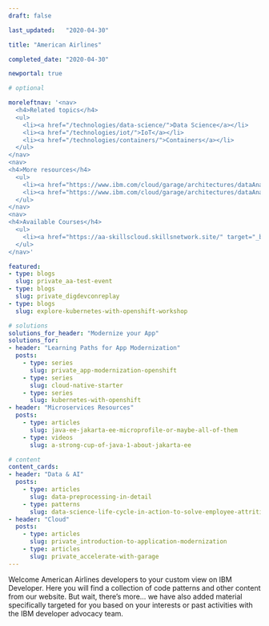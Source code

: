 ```yaml
---
draft: false

last_updated:	"2020-04-30"

title: "American Airlines"

completed_date: "2020-04-30"

newportal: true

# optional

moreleftnav: '<nav> 
  <h4>Related topics</h4>
  <ul>
    <li><a href="/technologies/data-science/">Data Science</a></li>
    <li><a href="/technologies/iot/">IoT</a></li>
    <li><a href="/technologies/containers/">Containers</a></li>
  </ul> 
</nav>
<nav> 
<h4>More resources</h4>
  <ul> 
    <li><a href="https://www.ibm.com/cloud/garage/architectures/dataAnalyticsArchitecture" target="_blank">Data and analytics architecture</a></li> 
    <li><a href="https://www.ibm.com/cloud/garage/architectures/dataAnalyticsArchitecture/alldataanalyticssolutions" target="_blank">Data and analytics solutions</a></li>    
  </ul> 
</nav>
<nav> 
<h4>Available Courses</h4>
  <ul> 
    <li><a href="https://aa-skillscloud.skillsnetwork.site/" target="_blank">Cloud and AI/ML coourses</a></li> 
  </ul> 
</nav>'

featured:
- type: blogs
  slug: private_aa-test-event
- type: blogs
  slug: private_digdevconreplay
- type: blogs
  slug: explore-kubernetes-with-openshift-workshop

# solutions
solutions_for_header: "Modernize your App"
solutions_for:
- header: "Learning Paths for App Modernization"
  posts:
    - type: series
      slug: private_app-modernization-openshift
    - type: series
      slug: cloud-native-starter
    - type: series
      slug: kubernetes-with-openshift
- header: "Microservices Resources"
  posts:
    - type: articles
      slug: java-ee-jakarta-ee-microprofile-or-maybe-all-of-them
    - type: videos
      slug: a-strong-cup-of-java-1-about-jakarta-ee

# content
content_cards:
- header: "Data & AI"
  posts:
    - type: articles
      slug: data-preprocessing-in-detail
    - type: patterns
      slug: data-science-life-cycle-in-action-to-solve-employee-attrition-problem
- header: "Cloud"
  posts:
    - type: articles
      slug: private_introduction-to-application-modernization
    - type: articles
      slug: private_accelerate-with-garage
---
```

Welcome American Airlines developers to your custom view on IBM Developer. Here you will find a collection of code patterns and other content from our website. But wait, there’s more… we have also added material specifically targeted for you based on your interests or past activities with the IBM developer advocacy team.
